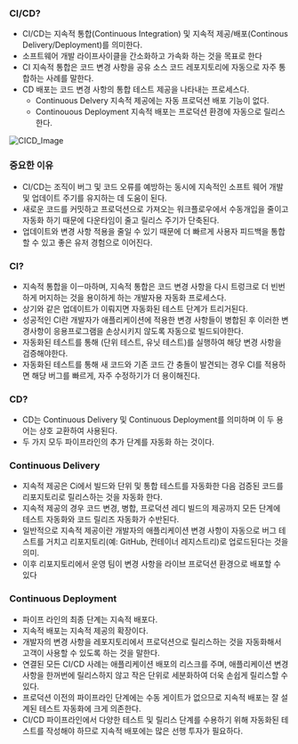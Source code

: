 ### CI/CD?

-   CI/CD는 지속적 통합(Continuous Integration) 및 지속적 제공/배포(Continous Delivery/Deployment)를 의미한다.
-   소프트웨어 개발 라이프사이클을 간소화하고 가속화 하는 것을 목표로 한다
-   CI 지속적 통합은 코드 변경 사항을 공유 소스 코드 레포지토리에 자동으로 자주 통합하는 사례를 말한다.
-   CD 배포는 코드 변경 사항의 통합 테스트 제공을 나타내는 프로세스다.
    -   Continuous Delvery 지속적 제공에는 자동 프로덕션 배포 기능이 없다.
    -   Continouous Deployment 지속적 배포는 프로덕션 환경에 자동으로 릴리스 한다.

![CICD_Image](https://github.com/user-attachments/assets/ceca75fe-0830-46d5-8e8b-a621f02c1335)


### 중요한 이유

-   CI/CD는 조직이 버그 및 코드 오류를 예방하는 동시에 지속적인 소프트 웨어 개발 및 업데이트 주기를 유지하는 데 도움이 된다.
-   새로운 코드를 커밋하고 프로덕션으로 가져오는 워크플로우에서 수동개입을 줄이고 자동화 하기 때문에 다운타임이 줄고 릴리스 주기가 단축된다.
-   업데이트와 변경 사항 적용을 줄일 수 있기 때문에 더 빠르게 사용자 피드백을 통합할 수 있고 좋은 유저 경험으로 이어진다.

### CI?

-   지속적 통합을 이ㅡ마하며, 지속적 통합은 코드 변경 사항을 다시 트렁크로 더 빈번하게 머지하는 것을 용이하게 하는 개발자용 자동화 프로세스다.
-   상기와 같은 업데이트가 이뤄지면 자동화된 테스트 단계가 트리거된다.
-   성공적인 CI란 개발자가 애플리케이션에 적용한 변경 사항들이 병합된 후 이러한 변경사항이 응용프로그램을 손상시키지 않도록 자동으로 빌드되야한다.
-   자동화된 테스트를 통해 (단위 테스트, 유닛 테스트)를 실행하여 해당 변경 사항을 검증해야한다.
-   자동화된 테스트를 통해 새 코드와 기존 코드 간 충돌이 발견되는 경우 CI를 적용하면 해당 버그를 빠르게, 자주 수정하기가 더 용이해진다.

### CD?

-   CD는 Continuous Delivery 및 Continuous Deployment를 의미하며 이 두 용어는 상호 교환하여 사용된다.
-   두 가지 모두 파이프라인의 추가 단계를 자동화 하는 것이다.

### Continuous Delivery

-   지속적 제공은 Ci에서 빌드와 단위 및 통합 테스트를 자동화한 다음 검증된 코드를 리포지토리로 릴리스하는 것을 자동화 한다.
-   지속적 제공의 경우 코드 변경, 병합, 프로덕션 레디 빌드의 제공까지 모든 단계에 테스트 자동화와 코드 릴리즈 자동화가 수반된다.
-   일반적으로 지속적 제공이란 개발자의 애플리케이션 변경 사항이 자동으로 버그 테스트를 거치고 리포지토리(예: GitHub, 컨테이너 레지스트리)로 업로드된다는 것을 의미.
-   이후 리포지토리에서 운영 팀이 변경 사항을 라이브 프로덕션 환경으로 배포할 수 있다

### Continuous Deployment

-   파이프 라인의 최종 단계는 지속적 배포다.
-   지속적 배포는 지속적 제공의 확장이다.
-   개발자의 변경 사항을 레포지토리에서 프로덕션으로 릴리스하는 것을 자동화해서 고객이 사용할 수 있도록 하는 것을 말한다.
-   연결된 모든 CI/CD 사례는 애플리케이션 배포의 리스크를 주며, 애플리케이션 변경 사항을 한꺼번에 릴리스하지 않고 작은 단위로 세분화하여 더욱 손쉽게 릴리스할 수 있다.
-   프로덕션 이전의 파이프라인 단계에는 수동 게이트가 없으므로 지속적 배포는 잘 설계된 테스트 자동화에 크게 의존한다.
-   CI/CD 파이프라인에서 다양한 테스트 및 릴리스 단계를 수용하기 위해 자동화된 테스트를 작성해야 하므로 지속적 배포에는 많은 선행 투자가 필요하다.
